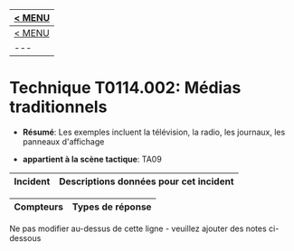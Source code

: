 |[< MENU](../README.md)|
|---|
|[< MENU](../../README.md)|
|---|
# Technique T0114.002: Médias traditionnels

* **Résumé**: Les exemples incluent la télévision, la radio, les journaux, les panneaux d'affichage

* **appartient à la scène tactique**: TA09


|Incident |Descriptions données pour cet incident |
|-------- |-------------------- |



|Compteurs |Types de réponse |
|-------- |-------------- |


Ne pas modifier au-dessus de cette ligne - veuillez ajouter des notes ci-dessous